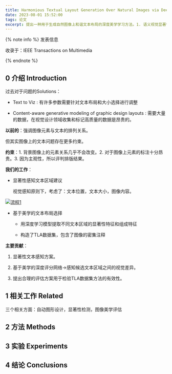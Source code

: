 ```yaml
---
title: Harmonious Textual Layout Generation Over Natural Images via Deep Aesthetics Learning
date: 2023-08-01 15:52:00
tags: 论文
excerpt: 提出一种用于生成自然图像上和谐文本布局的深度美学学习方法。1. 语义视觉显著性检测网络 + 文本区域提议算法 = 生成文本锚点。2. 深度美学评分模型评估文本布局的审美质量。3. 构造了新的布局美学数据集，设计了合理的评估指标。
---
```


{% note info %}
发表信息

收录于：IEEE Transactions on Multimedia

{% endnote %}

## 0 介绍 Introduction

过去对于问题的Solutions：

- Text to Viz : 有许多参数需要针对文本布局和大小选择进行调整

- Content-aware generative modeling of graphic design layouts : 需要大量的数据，在视觉设计领域收集和标记高质量的数据是昂贵的。

**以前的**：强调图像元素与文本的排列关系。

但其实图像上的文本问题存在更多约束。

**约束**：1. 背景图像上的元素关系几乎不会改变。2. 对于图像上元素的标注十分昂贵。3. 因为主观性，所以评判排版结果。

**我们的工作**：

- 显著性感知文本区域建议

  视觉感知原则下，考虑了：文本位置，文本大小，图像内容。

[![流程1](https://mermaid.ink/svg/pako:eNqNlFFv0lAUx79Kc5clW1IIFFqgDz6YaWJ00WzzRfHh0pbRCC0pJRsSElA3ZCBsbjDdpjgng0WcM_iAEvHL0Fv4Fl7o1gG6hZs-3HvO_5zfOff23jjgZF4ALPAH5RUuABWVWLrplQg8pqeJSNS3rMBwgFi6_8ArXZrVWFAgRJ4i_GIwyE75fH4yoiryU4Gd8jPM-dyyIvJqgKXCqyQnB2UF-_wXOgsPIximwBhL0ARtZDZper3eaSbR14ph7w9eVAROFWWJuLdwaYX2GfS23d3aRckqOkqickX_vaW3DmYJi-UGAamZx9p-W3tR6FbXu9VML_26e5zC0iezRgpB4v9D_pWbgOzD5MwJKh6h0k-9ljWAPgxEpTQ6qPdOvmsbNXT8XM-nr6c1MxPQOEwz8u7s6Ttl9GpTP91FjaKB5fp9Jt_1khlT9A_T3NJBxFib5tJ0nleFz9rMMP5LaJt5rXCmN1p6qzyiwB8qnWmfPizcvjM3yIjytV4ypRXXte1U588hSn0bCRhVo_0f2NBfaW9yRszi3Yf63st5GA6L0rK21sDQ0QQThQyVYgTgDrDmyrKu7BxlsiiX6p62tc_p0ToyWXzq3fa2tlZB7w_1jymDafY3pv6CCoUJdNeWbEQOnMN1dZobE_eGb7YKSBASlBAUefwWxPs-L1ADQkjwAhZPecEPo0HVC7xSAkthVJUXYxIHWFWJCiSIhnmoCnMixBsUGjXe4kVVVi5sYSg9kuXQ0BKwcbAKWLuDtnqcDGWnXIybpp0uEsQA62KsHoZmXLSDdtpsDk-CBM8G4TYrVjncdrvd4XRTlIdyk0AYkOaN52zwqiX-Am4BBDI)](https://mermaid.live/edit#pako:eNqNVN9P01AU_leaS0gg6cjWrd3WBx8MmhglGsAXnQ93_cEau3bp7gKTLNlUmANkIGwooBNxbEREzHxAifOfobfdf-HdygpDIWv6cM8533e-79zb3lkg6KIEeCCr-rQQgwaiJm9GNIo8g4NUMhWdMmAiRk3efxDRztMorUqUIjKUrKgqPxCNynQSGfpTiR-QOe5s7ZlWRBTjmcQMLeiqbpCa3MV5RJgkYgZM8xRLsU5nV806ODg9zuKvVSfffkTFkASk6Bp1b_w8C31D-G3TXt3A2RrezeJK1fq9ap1sD1Mezw0KMkOPza2m-aJo1-btWqGVf23v5Qj0ybDTQtLE_yj_WupDOUqUC_u4tIvLP636oiMYJYK4nMfbB6397-ZCHe89t5bz16sdF_pQE4ia03d901qv4Fcr1uEGbpQcWaE9Z_ZdK1twQf9oulvaYVwa0w3d4pkrctZuh8ufhLmybBaPrMaJdVLpQZAXl4_MTx_Gb98Z7XTEy_VWNmeW5s213OmfHZz71kPoReOtHyTRjsw3Sw5n4u5Da_PlGEwkFG3KnGsQ0d4GfVEuWHEIZAKCudLWlZPjwiJeytmHTfNzvtdHYZGcut1cM-eq-P2O9THnaLrzXUJ_wcViH7hrLTvMTvGir9Pjhb5nI382AjSIS0YcKiK5C2bbtQhAMSkuRQBPlqIkw5SKIiCiZQg0lRAhkm6JCtINwCMjJdEAppA-kdaEbuxgRhVINi0OeBmqSZJNQO2Rrse7IBICfhbMAN7nZ0fCAY7x-YIBrz_AhGiQBnyQGwlzLBfkvCwX8DNhf4YGzzp87wgXYv0hn88bDgbCoWCYoYHUMTTmXGidey3zF3eaBLc)

- 基于美学的文本布局选择

  - 用深度学习模型提取不同文本区域的显著性特征和组成特征

  - 构造了TLA数据集，包含了图像的密集注释
  
**主要贡献**：
  
  1. 显著性文本感知方案。

  2. 基于美学的深度评分网络→感知候选文本区域之间的视觉差异。

  3. 提出合理的评估方案用于检验TLA数据集方法的有效性。

## 1 相关工作 Related

三个相关方面：自动图形设计，显著性检测，图像美学评估

## 2 方法 Methods

## 3 实验 Experiments

## 4 结论 Conclusions
